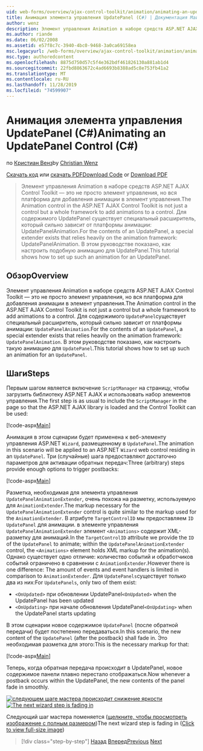 ```yaml
---
uid: web-forms/overview/ajax-control-toolkit/animation/animating-an-updatepanel-control-cs
title: Анимация элемента управления UpdatePanel (C#) | Документация Майкрософт
author: wenz
description: Элемент управления Animation в наборе средств ASP.NET AJAX Control Toolkit — это не просто элемент управления, но вся платформа для добавления анимации в элемент управления. Для содержимого...
ms.author: riande
ms.date: 06/02/2008
ms.assetid: e57f8c7c-3940-4bc0-9468-3a0ca69158ea
msc.legacyurl: /web-forms/overview/ajax-control-toolkit/animation/animating-an-updatepanel-control-cs
msc.type: authoredcontent
ms.openlocfilehash: 8875d750d57c5f4e362bdf461826130a881ab1d4
ms.sourcegitcommit: 22fbd8863672c4ad6693b8388ad5c8e753fb41a2
ms.translationtype: MT
ms.contentlocale: ru-RU
ms.lasthandoff: 11/28/2019
ms.locfileid: "74599907"
---
```

# <a name="animating-an-updatepanel-control-c"></a><span data-ttu-id="d6957-104">Анимация элемента управления UpdatePanel (C#)</span><span class="sxs-lookup"><span data-stu-id="d6957-104">Animating an UpdatePanel Control (C#)</span></span>

<span data-ttu-id="d6957-105">по [Кристиан Венз](https://github.com/wenz)</span><span class="sxs-lookup"><span data-stu-id="d6957-105">by [Christian Wenz](https://github.com/wenz)</span></span>

<span data-ttu-id="d6957-106">[Скачать код](https://download.microsoft.com/download/9/3/f/93f8daea-bebd-4821-833b-95205389c7d0/UpdatePanelAnimation1.cs.zip) или [скачать PDF](https://download.microsoft.com/download/b/6/a/b6ae89ee-df69-4c87-9bfb-ad1eb2b23373/updatepanelanimation1CS.pdf)</span><span class="sxs-lookup"><span data-stu-id="d6957-106">[Download Code](https://download.microsoft.com/download/9/3/f/93f8daea-bebd-4821-833b-95205389c7d0/UpdatePanelAnimation1.cs.zip) or [Download PDF](https://download.microsoft.com/download/b/6/a/b6ae89ee-df69-4c87-9bfb-ad1eb2b23373/updatepanelanimation1CS.pdf)</span></span>

> <span data-ttu-id="d6957-107">Элемент управления Animation в наборе средств ASP.NET AJAX Control Toolkit — это не просто элемент управления, но вся платформа для добавления анимации в элемент управления.</span><span class="sxs-lookup"><span data-stu-id="d6957-107">The Animation control in the ASP.NET AJAX Control Toolkit is not just a control but a whole framework to add animations to a control.</span></span> <span data-ttu-id="d6957-108">Для содержимого UpdatePanel существует специальный расширитель, который сильно зависит от платформы анимации: UpdatePanelAnimation.</span><span class="sxs-lookup"><span data-stu-id="d6957-108">For the contents of an UpdatePanel, a special extender exists that relies heavily on the animation framework: UpdatePanelAnimation.</span></span> <span data-ttu-id="d6957-109">В этом руководстве показано, как настроить подобную анимацию для UpdatePanel.</span><span class="sxs-lookup"><span data-stu-id="d6957-109">This tutorial shows how to set up such an animation for an UpdatePanel.</span></span>

## <a name="overview"></a><span data-ttu-id="d6957-110">Обзор</span><span class="sxs-lookup"><span data-stu-id="d6957-110">Overview</span></span>

<span data-ttu-id="d6957-111">Элемент управления Animation в наборе средств ASP.NET AJAX Control Toolkit — это не просто элемент управления, но вся платформа для добавления анимации в элемент управления.</span><span class="sxs-lookup"><span data-stu-id="d6957-111">The Animation control in the ASP.NET AJAX Control Toolkit is not just a control but a whole framework to add animations to a control.</span></span> <span data-ttu-id="d6957-112">Для содержимого `UpdatePanel`существует специальный расширитель, который сильно зависит от платформы анимации: `UpdatePanelAnimation`.</span><span class="sxs-lookup"><span data-stu-id="d6957-112">For the contents of an `UpdatePanel`, a special extender exists that relies heavily on the animation framework: `UpdatePanelAnimation`.</span></span> <span data-ttu-id="d6957-113">В этом руководстве показано, как настроить такую анимацию для `UpdatePanel`.</span><span class="sxs-lookup"><span data-stu-id="d6957-113">This tutorial shows how to set up such an animation for an `UpdatePanel`.</span></span>

## <a name="steps"></a><span data-ttu-id="d6957-114">Шаги</span><span class="sxs-lookup"><span data-stu-id="d6957-114">Steps</span></span>

<span data-ttu-id="d6957-115">Первым шагом является включение `ScriptManager` на страницу, чтобы загрузить библиотеку ASP.NET AJAX и использовать набор элементов управления.</span><span class="sxs-lookup"><span data-stu-id="d6957-115">The first step is as usual to include the `ScriptManager` in the page so that the ASP.NET AJAX library is loaded and the Control Toolkit can be used:</span></span>

[!code-aspx[Main](animating-an-updatepanel-control-cs/samples/sample1.aspx)]

<span data-ttu-id="d6957-116">Анимация в этом сценарии будет применена к веб-элементу управления ASP.NET `Wizard`, размещенному в `UpdatePanel`.</span><span class="sxs-lookup"><span data-stu-id="d6957-116">The animation in this scenario will be applied to an ASP.NET `Wizard` web control residing in an `UpdatePanel`.</span></span> <span data-ttu-id="d6957-117">Три (случайные) шага предоставляют достаточно параметров для активации обратных передач:</span><span class="sxs-lookup"><span data-stu-id="d6957-117">Three (arbitrary) steps provide enough options to trigger postbacks:</span></span>

[!code-aspx[Main](animating-an-updatepanel-control-cs/samples/sample2.aspx)]

<span data-ttu-id="d6957-118">Разметка, необходимая для элемента управления `UpdatePanelAnimationExtender`, очень похожа на разметку, используемую для `AnimationExtender`.</span><span class="sxs-lookup"><span data-stu-id="d6957-118">The markup necessary for the `UpdatePanelAnimationExtender` control is quite similar to the markup used for the `AnimationExtender`.</span></span> <span data-ttu-id="d6957-119">В атрибуте `TargetControlID` мы предоставляем `ID` `UpdatePanel` для анимации. в элементе управления `UpdatePanelAnimationExtender` элемент `<Animations>` содержит XML-разметку для анимаций.</span><span class="sxs-lookup"><span data-stu-id="d6957-119">In the `TargetControlID` attribute we provide the `ID` of the `UpdatePanel` to animate; within the `UpdatePanelAnimationExtender` control, the `<Animations>` element holds XML markup for the animation(s).</span></span> <span data-ttu-id="d6957-120">Однако существует одно отличие: количество событий и обработчиков событий ограничено в сравнении с `AnimationExtender`.</span><span class="sxs-lookup"><span data-stu-id="d6957-120">However there is one difference: The amount of events and event handlers is limited in comparison to `AnimationExtender`.</span></span> <span data-ttu-id="d6957-121">Для `UpdatePanels`существует только два из них:</span><span class="sxs-lookup"><span data-stu-id="d6957-121">For `UpdatePanels`, only two of them exist:</span></span>

- <span data-ttu-id="d6957-122">`<OnUpdated>` при обновлении UpdatePanel</span><span class="sxs-lookup"><span data-stu-id="d6957-122">`<OnUpdated>` when the UpdatePanel has been updated</span></span>
- <span data-ttu-id="d6957-123">`<OnUpdating>` при начале обновления UpdatePanel</span><span class="sxs-lookup"><span data-stu-id="d6957-123">`<OnUpdating>` when the UpdatePanel starts updating</span></span>

<span data-ttu-id="d6957-124">В этом сценарии новое содержимое `UpdatePanel` (после обратной передачи) будет постепенно передаваться.</span><span class="sxs-lookup"><span data-stu-id="d6957-124">In this scenario, the new content of the `UpdatePanel` (after the postback) shall fade in.</span></span> <span data-ttu-id="d6957-125">Это необходимая разметка для этого:</span><span class="sxs-lookup"><span data-stu-id="d6957-125">This is the necessary markup for that:</span></span>

[!code-aspx[Main](animating-an-updatepanel-control-cs/samples/sample3.aspx)]

<span data-ttu-id="d6957-126">Теперь, когда обратная передача происходит в UpdatePanel, новое содержимое панели плавно перестало отображаться.</span><span class="sxs-lookup"><span data-stu-id="d6957-126">Now whenever a postback occurs within the UpdatePanel, the new contents of the panel fade in smoothly.</span></span>

<span data-ttu-id="d6957-127">[![следующем шаге мастера происходит снижение яркости](animating-an-updatepanel-control-cs/_static/image2.png)](animating-an-updatepanel-control-cs/_static/image1.png)</span><span class="sxs-lookup"><span data-stu-id="d6957-127">[![The next wizard step is fading in](animating-an-updatepanel-control-cs/_static/image2.png)](animating-an-updatepanel-control-cs/_static/image1.png)</span></span>

<span data-ttu-id="d6957-128">Следующий шаг мастера поменяется ([щелкните, чтобы просмотреть изображение с полным размером](animating-an-updatepanel-control-cs/_static/image3.png))</span><span class="sxs-lookup"><span data-stu-id="d6957-128">The next wizard step is fading in ([Click to view full-size image](animating-an-updatepanel-control-cs/_static/image3.png))</span></span>

> [!div class="step-by-step"]
> <span data-ttu-id="d6957-129">[Назад](changing-an-animation-using-client-side-code-cs.md)
> [Вперед](dynamically-controlling-updatepanel-animations-cs.md)</span><span class="sxs-lookup"><span data-stu-id="d6957-129">[Previous](changing-an-animation-using-client-side-code-cs.md)
[Next](dynamically-controlling-updatepanel-animations-cs.md)</span></span>
